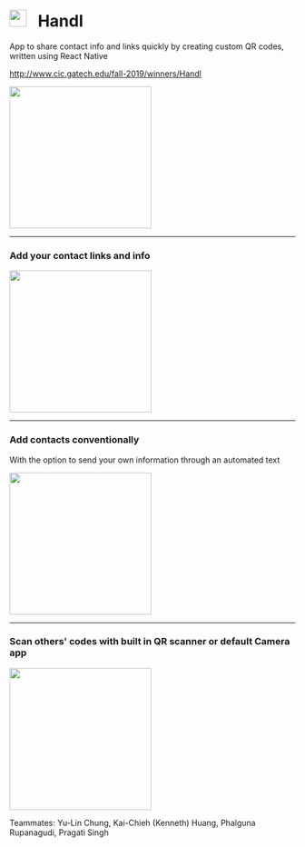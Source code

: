 # <img src="https://user-images.githubusercontent.com/33814854/90936635-9542a980-e3d3-11ea-80ce-c6e2b8dbf6f6.png" width="30" /> &nbsp; Handl  
App to share contact info and links quickly by creating custom QR codes, written using React Native

http://www.cic.gatech.edu/fall-2019/winners/Handl

<img src="https://user-images.githubusercontent.com/33814854/90933709-0a12e500-e3ce-11ea-9ac1-dcc331fafa99.gif" width="250" />

---

### Add your contact links and info

<img src="https://user-images.githubusercontent.com/33814854/90933615-d8018300-e3cd-11ea-8571-054380b3a699.png" width="250" />

---

### Add contacts conventionally
With the option to send your own information through an automated text

<img src="https://user-images.githubusercontent.com/33814854/90933637-e0f25480-e3cd-11ea-916e-6d00324012b0.png" width="250" />

--- 

### Scan others' codes with built in QR scanner or default Camera app

<img src="https://user-images.githubusercontent.com/33814854/90934950-33cd0b80-e3d0-11ea-9f7a-9ec42a5c52d9.png" width="250" />

Teammates: Yu-Lin Chung, Kai-Chieh (Kenneth) Huang, Phalguna Rupanagudi, Pragati Singh
